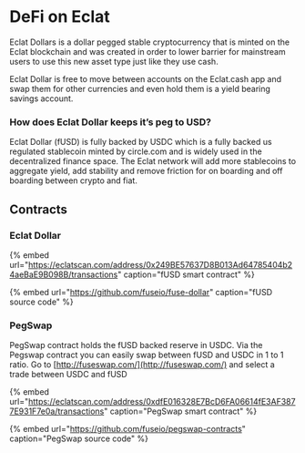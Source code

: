 # DeFi on Eclat

Eclat Dollars is a dollar pegged stable cryptocurrency that is minted on the Eclat blockchain and was created in order to lower barrier for mainstream users to use this new asset type just like they use cash.

Eclat Dollar is free to move between accounts on the Eclat.cash app and swap them for other currencies and even hold them is a yield bearing savings account.

### How does Eclat Dollar keeps it’s peg to USD?

Eclat Dollar \(fUSD\) is fully backed by USDC which is a fully backed us regulated stablecoin minted by circle.com and is widely used in the decentralized finance space. The Eclat network will add more stablecoins to aggregate yield, add stability and remove friction for on boarding and off boarding between crypto and fiat. 

## Contracts

### Eclat Dollar

{% embed url="https://eclatscan.com/address/0x249BE57637D8B013Ad64785404b24aeBaE9B098B/transactions" caption="fUSD smart contract" %}

{% embed url="https://github.com/fuseio/fuse-dollar" caption="fUSD source code" %}

### PegSwap

PegSwap contract holds the fUSD backed reserve in USDC. Via the Pegswap contract you can easily swap between fUSD and USDC in 1 to 1 ratio. Go to [http://fuseswap.com/](http://fuseswap.com/) and select a trade between USDC and fUSD

{% embed url="https://eclatscan.com/address/0xdfE016328E7BcD6FA06614fE3AF3877E931F7e0a/transactions" caption="PegSwap smart contract" %}

{% embed url="https://github.com/fuseio/pegswap-contracts" caption="PegSwap source code" %}







